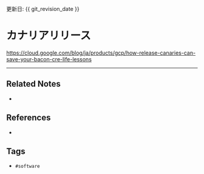 更新日: {{ git_revision_date }}

# カナリアリリース
https://cloud.google.com/blog/ja/products/gcp/how-release-canaries-can-save-your-bacon-cre-life-lessons

---
## Related Notes
- 

## References
- 

## Tags
- `#software` 